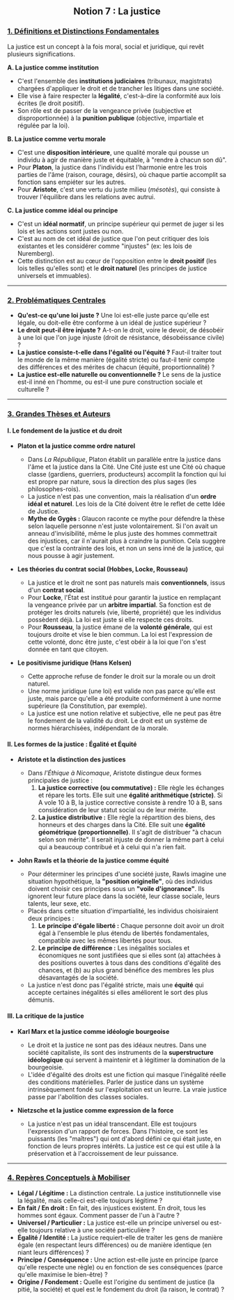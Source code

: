## <center>Notion 7 : La justice</center>

### <u>1. Définitions et Distinctions Fondamentales</u>

La justice est un concept à la fois moral, social et juridique, qui revêt plusieurs significations.

**A. La justice comme institution**
-   C'est l'ensemble des **institutions judiciaires** (tribunaux, magistrats) chargées d'appliquer le droit et de trancher les litiges dans une société.
-   Elle vise à faire respecter la **légalité**, c'est-à-dire la conformité aux lois écrites (le droit positif).
-   Son rôle est de passer de la vengeance privée (subjective et disproportionnée) à la **punition publique** (objective, impartiale et régulée par la loi).

**B. La justice comme vertu morale**
-   C'est une **disposition intérieure**, une qualité morale qui pousse un individu à agir de manière juste et équitable, à "rendre à chacun son dû".
-   Pour **Platon**, la justice dans l'individu est l'harmonie entre les trois parties de l'âme (raison, courage, désirs), où chaque partie accomplit sa fonction sans empiéter sur les autres.
-   Pour **Aristote**, c'est une vertu du juste milieu (*mésotès*), qui consiste à trouver l'équilibre dans les relations avec autrui.

**C. La justice comme idéal ou principe**
-   C'est un **idéal normatif**, un principe supérieur qui permet de juger si les lois et les actions sont justes ou non.
-   C'est au nom de cet idéal de justice que l'on peut critiquer des lois existantes et les considérer comme "injustes" (ex: les lois de Nuremberg).
-   Cette distinction est au cœur de l'opposition entre le **droit positif** (les lois telles qu'elles sont) et le **droit naturel** (les principes de justice universels et immuables).

---

### <u>2. Problématiques Centrales</u>

-   **Qu'est-ce qu'une loi juste ?** Une loi est-elle juste parce qu'elle est légale, ou doit-elle être conforme à un idéal de justice supérieur ?
-   **Le droit peut-il être injuste ?** A-t-on le droit, voire le devoir, de désobéir à une loi que l'on juge injuste (droit de résistance, désobéissance civile) ?
-   **La justice consiste-t-elle dans l'égalité ou l'équité ?** Faut-il traiter tout le monde de la même manière (égalité stricte) ou faut-il tenir compte des différences et des mérites de chacun (équité, proportionnalité) ?
-   **La justice est-elle naturelle ou conventionnelle ?** Le sens de la justice est-il inné en l'homme, ou est-il une pure construction sociale et culturelle ?

---

### <u>3. Grandes Thèses et Auteurs</u>

#### **I. Le fondement de la justice et du droit**

-   **Platon et la justice comme ordre naturel**
    -   Dans *La République*, Platon établit un parallèle entre la justice dans l'âme et la justice dans la Cité. Une Cité juste est une Cité où chaque classe (gardiens, guerriers, producteurs) accomplit la fonction qui lui est propre par nature, sous la direction des plus sages (les philosophes-rois).
    -   La justice n'est pas une convention, mais la réalisation d'un **ordre idéal et naturel**. Les lois de la Cité doivent être le reflet de cette Idée de Justice.
    -   **Mythe de Gygès :** Glaucon raconte ce mythe pour défendre la thèse selon laquelle personne n'est juste volontairement. Si l'on avait un anneau d'invisibilité, même le plus juste des hommes commettrait des injustices, car il n'aurait plus à craindre la punition. Cela suggère que c'est la contrainte des lois, et non un sens inné de la justice, qui nous pousse à agir justement.

-   **Les théories du contrat social (Hobbes, Locke, Rousseau)**
    -   La justice et le droit ne sont pas naturels mais **conventionnels**, issus d'un **contrat social**.
    -   Pour **Locke**, l'État est institué pour garantir la justice en remplaçant la vengeance privée par un **arbitre impartial**. Sa fonction est de protéger les droits naturels (vie, liberté, propriété) que les individus possèdent déjà. La loi est juste si elle respecte ces droits.
    -   Pour **Rousseau**, la justice émane de la **volonté générale**, qui est toujours droite et vise le bien commun. La loi est l'expression de cette volonté, donc être juste, c'est obéir à la loi que l'on s'est donnée en tant que citoyen.

-   **Le positivisme juridique (Hans Kelsen)**
    -   Cette approche refuse de fonder le droit sur la morale ou un droit naturel.
    -   Une norme juridique (une loi) est valide non pas parce qu'elle est juste, mais parce qu'elle a été produite conformément à une norme supérieure (la Constitution, par exemple).
    -   La justice est une notion relative et subjective, elle ne peut pas être le fondement de la validité du droit. Le droit est un système de normes hiérarchisées, indépendant de la morale.

#### **II. Les formes de la justice : Égalité et Équité**

-   **Aristote et la distinction des justices**
    -   Dans *l'Éthique à Nicomaque*, Aristote distingue deux formes principales de justice :
        1.  **La justice corrective (ou commutative) :** Elle règle les échanges et répare les torts. Elle suit une **égalité arithmétique (stricte)**. Si A vole 10 à B, la justice corrective consiste à rendre 10 à B, sans considération de leur statut social ou de leur mérite.
        2.  **La justice distributive :** Elle règle la répartition des biens, des honneurs et des charges dans la Cité. Elle suit une **égalité géométrique (proportionnelle)**. Il s'agit de distribuer "à chacun selon son mérite". Il serait injuste de donner la même part à celui qui a beaucoup contribué et à celui qui n'a rien fait.

-   **John Rawls et la théorie de la justice comme équité**
    -   Pour déterminer les principes d'une société juste, Rawls imagine une situation hypothétique, la **"position originelle"**, où des individus doivent choisir ces principes sous un **"voile d'ignorance"**. Ils ignorent leur future place dans la société, leur classe sociale, leurs talents, leur sexe, etc.
    -   Placés dans cette situation d'impartialité, les individus choisiraient deux principes :
        1.  **Le principe d'égale liberté :** Chaque personne doit avoir un droit égal à l'ensemble le plus étendu de libertés fondamentales, compatible avec les mêmes libertés pour tous.
        2.  **Le principe de différence :** Les inégalités sociales et économiques ne sont justifiées que si elles sont (a) attachées à des positions ouvertes à tous dans des conditions d'égalité des chances, et (b) au plus grand bénéfice des membres les plus désavantagés de la société.
    -   La justice n'est donc pas l'égalité stricte, mais une **équité** qui accepte certaines inégalités si elles améliorent le sort des plus démunis.

#### **III. La critique de la justice**

-   **Karl Marx et la justice comme idéologie bourgeoise**
    -   Le droit et la justice ne sont pas des idéaux neutres. Dans une société capitaliste, ils sont des instruments de la **superstructure idéologique** qui servent à maintenir et à légitimer la domination de la bourgeoisie.
    -   L'idée d'égalité des droits est une fiction qui masque l'inégalité réelle des conditions matérielles. Parler de justice dans un système intrinsèquement fondé sur l'exploitation est un leurre. La vraie justice passe par l'abolition des classes sociales.

-   **Nietzsche et la justice comme expression de la force**
    -   La justice n'est pas un idéal transcendant. Elle est toujours l'expression d'un rapport de forces. Dans l'histoire, ce sont les puissants (les "maîtres") qui ont d'abord défini ce qui était juste, en fonction de leurs propres intérêts. La justice est ce qui est utile à la préservation et à l'accroissement de leur puissance.

---

### <u>4. Repères Conceptuels à Mobiliser</u>

-   **Légal / Légitime :** La distinction centrale. La justice institutionnelle vise la légalité, mais celle-ci est-elle toujours légitime ?
-   **En fait / En droit :** En fait, des injustices existent. En droit, tous les hommes sont égaux. Comment passer de l'un à l'autre ?
-   **Universel / Particulier :** La justice est-elle un principe universel ou est-elle toujours relative à une société particulière ?
-   **Égalité / Identité :** La justice requiert-elle de traiter les gens de manière égale (en respectant leurs différences) ou de manière identique (en niant leurs différences) ?
-   **Principe / Conséquence :** Une action est-elle juste en principe (parce qu'elle respecte une règle) ou en fonction de ses conséquences (parce qu'elle maximise le bien-être) ?
-   **Origine / Fondement :** Quelle est l'origine du sentiment de justice (la pitié, la société) et quel est le fondement du droit (la raison, le contrat) ?